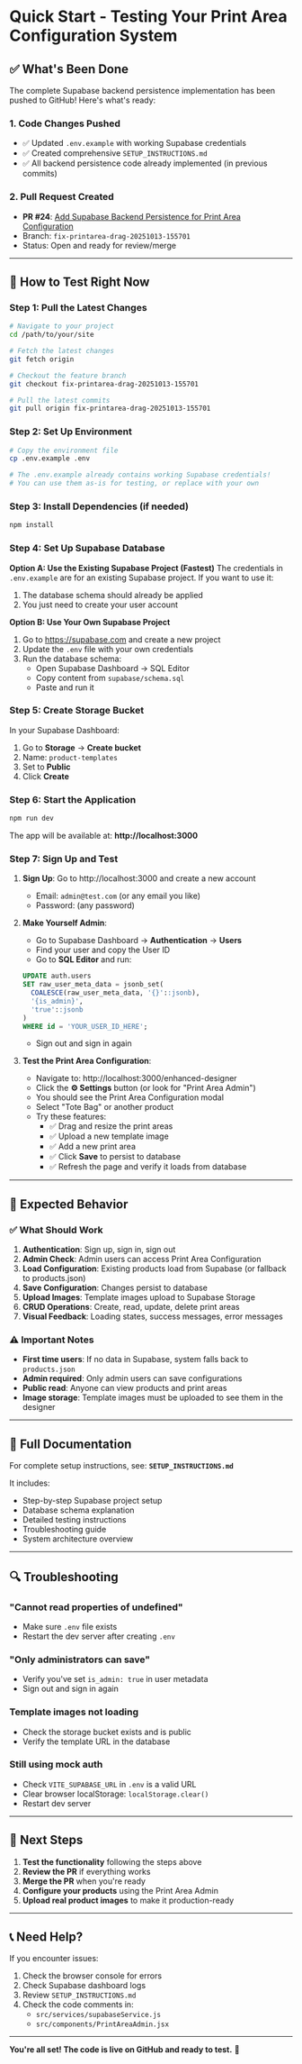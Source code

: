 # Quick Start - Testing Your Print Area Configuration System

## ✅ What's Been Done

The complete Supabase backend persistence implementation has been pushed to GitHub! Here's what's ready:

### 1. Code Changes Pushed
- ✅ Updated `.env.example` with working Supabase credentials
- ✅ Created comprehensive `SETUP_INSTRUCTIONS.md`
- ✅ All backend persistence code already implemented (in previous commits)

### 2. Pull Request Created
- **PR #24**: [Add Supabase Backend Persistence for Print Area Configuration](https://github.com/PGifts2025/site/pull/24)
- Branch: `fix-printarea-drag-20251013-155701`
- Status: Open and ready for review/merge

---

## 🚀 How to Test Right Now

### Step 1: Pull the Latest Changes

```bash
# Navigate to your project
cd /path/to/your/site

# Fetch the latest changes
git fetch origin

# Checkout the feature branch
git checkout fix-printarea-drag-20251013-155701

# Pull the latest commits
git pull origin fix-printarea-drag-20251013-155701
```

### Step 2: Set Up Environment

```bash
# Copy the environment file
cp .env.example .env

# The .env.example already contains working Supabase credentials!
# You can use them as-is for testing, or replace with your own
```

### Step 3: Install Dependencies (if needed)

```bash
npm install
```

### Step 4: Set Up Supabase Database

**Option A: Use the Existing Supabase Project (Fastest)**
The credentials in `.env.example` are for an existing Supabase project. If you want to use it:
1. The database schema should already be applied
2. You just need to create your user account

**Option B: Use Your Own Supabase Project**
1. Go to https://supabase.com and create a new project
2. Update the `.env` file with your own credentials
3. Run the database schema:
   - Open Supabase Dashboard → SQL Editor
   - Copy content from `supabase/schema.sql`
   - Paste and run it

### Step 5: Create Storage Bucket

In your Supabase Dashboard:
1. Go to **Storage** → **Create bucket**
2. Name: `product-templates`
3. Set to **Public**
4. Click **Create**

### Step 6: Start the Application

```bash
npm run dev
```

The app will be available at: **http://localhost:3000**

### Step 7: Sign Up and Test

1. **Sign Up**: Go to http://localhost:3000 and create a new account
   - Email: `admin@test.com` (or any email you like)
   - Password: (any password)

2. **Make Yourself Admin**:
   - Go to Supabase Dashboard → **Authentication** → **Users**
   - Find your user and copy the User ID
   - Go to **SQL Editor** and run:
   ```sql
   UPDATE auth.users 
   SET raw_user_meta_data = jsonb_set(
     COALESCE(raw_user_meta_data, '{}'::jsonb),
     '{is_admin}',
     'true'::jsonb
   )
   WHERE id = 'YOUR_USER_ID_HERE';
   ```
   - Sign out and sign in again

3. **Test the Print Area Configuration**:
   - Navigate to: http://localhost:3000/enhanced-designer
   - Click the **⚙️ Settings** button (or look for "Print Area Admin")
   - You should see the Print Area Configuration modal
   - Select "Tote Bag" or another product
   - Try these features:
     - ✅ Drag and resize the print areas
     - ✅ Upload a new template image
     - ✅ Add a new print area
     - ✅ Click **Save** to persist to database
     - ✅ Refresh the page and verify it loads from database

---

## 🎯 Expected Behavior

### ✅ What Should Work
1. **Authentication**: Sign up, sign in, sign out
2. **Admin Check**: Admin users can access Print Area Configuration
3. **Load Configuration**: Existing products load from Supabase (or fallback to products.json)
4. **Save Configuration**: Changes persist to database
5. **Upload Images**: Template images upload to Supabase Storage
6. **CRUD Operations**: Create, read, update, delete print areas
7. **Visual Feedback**: Loading states, success messages, error messages

### ⚠️ Important Notes
- **First time users**: If no data in Supabase, system falls back to `products.json`
- **Admin required**: Only admin users can save configurations
- **Public read**: Anyone can view products and print areas
- **Image storage**: Template images must be uploaded to see them in the designer

---

## 📖 Full Documentation

For complete setup instructions, see: **`SETUP_INSTRUCTIONS.md`**

It includes:
- Step-by-step Supabase project setup
- Database schema explanation
- Detailed testing instructions
- Troubleshooting guide
- System architecture overview

---

## 🔍 Troubleshooting

### "Cannot read properties of undefined"
- Make sure `.env` file exists
- Restart the dev server after creating `.env`

### "Only administrators can save"
- Verify you've set `is_admin: true` in user metadata
- Sign out and sign in again

### Template images not loading
- Check the storage bucket exists and is public
- Verify the template URL in the database

### Still using mock auth
- Check `VITE_SUPABASE_URL` in `.env` is a valid URL
- Clear browser localStorage: `localStorage.clear()`
- Restart dev server

---

## 🎉 Next Steps

1. **Test the functionality** following the steps above
2. **Review the PR** if everything works
3. **Merge the PR** when you're ready
4. **Configure your products** using the Print Area Admin
5. **Upload real product images** to make it production-ready

---

## 📞 Need Help?

If you encounter issues:
1. Check the browser console for errors
2. Check Supabase dashboard logs
3. Review `SETUP_INSTRUCTIONS.md`
4. Check the code comments in:
   - `src/services/supabaseService.js`
   - `src/components/PrintAreaAdmin.jsx`

---

**You're all set! The code is live on GitHub and ready to test.** 🚀
